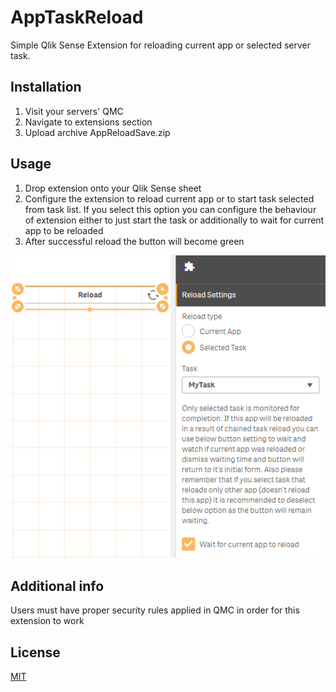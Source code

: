 # AppTaskReload

Simple Qlik Sense Extension for reloading current app or selected server task.

## Installation

1. Visit your servers' QMC
2. Navigate to extensions section
3. Upload archive AppReloadSave.zip 

## Usage

1. Drop extension onto your Qlik Sense sheet
2. Configure the extension to reload current app or to start task selected from task list. If you select this option you can configure the behaviour of extension either to just start the task or additionally to wait for current app to be reloaded
3. After successful reload the button will become green

![Screenshot](screenshot.png)

## Additional info

Users must have proper security rules applied in QMC in order for this extension to work

## License

[MIT](https://choosealicense.com/licenses/mit/)